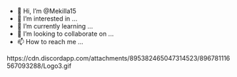 - 👋 Hi, I’m @Mekilla15
- 👀 I’m interested in ...
- 🌱 I’m currently learning ...
- 💞️ I’m looking to collaborate on ...
- 📫 How to reach me ...

<!---
Mekilla15/Mekilla15 is a ✨ special ✨ repository because its `README.md` (this file) appears on your GitHub profile.
You can click the Preview link to take a look at your changes.
---> https://cdn.discordapp.com/attachments/895382465047314523/896781116567093288/Logo3.gif

